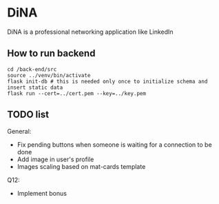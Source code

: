 # DiNA
DiNA is a professional networking application like LinkedIn


## How to run backend

```
cd /back-end/src
source ../venv/bin/activate
flask init-db # this is needed only once to initialize schema and insert static data
flask run --cert=../cert.pem --key=../key.pem
```

## TODO list

General:
 - Fix pending buttons when someone is waiting for a connection to be done
 - Add image in user's profile
 - Images scaling based on mat-cards template

Q12:
 - Implement bonus

